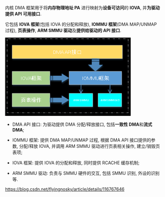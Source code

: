
内核 DMA 框架用于将**内存物理地址 PA** 进行映射为**设备可访问**的 **IOVA**, 并**为驱动提供 API 可用接口**.

它包括 **IOVA 框架**(包括 IOVA 的分配和释放), **IOMMU 框架**(DMA MAP/UNMAP 过程), **页表操作**, **ARM SMMU 驱动**及**提供给驱动的 API 接口**.

![2022-08-14-00-20-29.png](./images/2022-08-14-00-20-29.png)

* DMA API 接口: 为驱动提供 DMA 分配/释放接口, 包括**一致性 DMA**和**流式 DMA**;

* IOMMU 框架: 提供 DMA MAP/UNMAP 过程, 根据 DMA API 接口提供的参数, 分配/释放 IOVA, 并调用 ARM SMMU 驱动进行页表相关操作, 建立/销毁页表项;

* IOVA 框架: 提供 IOVA 的分配和释放, 同时提供 RCACHE 缓存机制;

* ARM SMMU 驱动: 负责与 SMMU 硬件的交互, 包括 SMMU 识别, 外设的识别等.

https://blog.csdn.net/flyingnosky/article/details/116767646